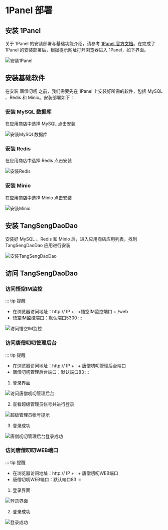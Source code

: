 # 1Panel 部署
## 安装 1Panel
关于 1Panel 的安装部署与基础功能介绍，请参考 [1Panel 官方文档](https://1panel.cn/)。在完成了 1Panel 的安装部署后，根据提示网址打开浏览器进入 1Panel，如下界面。

![安装1Panel](./1panel.png)

## 安装基础软件

在安装 唐僧叨叨 之前，我们需要先在 1Panel 上安装好所需的软件，包括 MySQL 、Redis 和 Minio。安装部署如下：

### 安装 MySQL 数据库

在应用商店中选择 MySQL 点击安装

![安装MySQL数据库](./1panel1.png)

### 安装 Redis

在应用商店中选择 Redis 点击安装

![安装Redis](./1panel2.png)

### 安装 Minio

在应用商店中选择 Minio 点击安装

![安装Minio](./1panel3.png)

## 安装 TangSengDaoDao

安装好 MySQL 、Redis 和 Minio 后，进入应用商店应用列表，找到 TangSengDaoDao 应用进行安装

![安装TangSengDaoDao](./1panel4.png)

## 访问 TangSengDaoDao

### 访问悟空IM监控

::: tip 提醒
* 在浏览器访问地址：http:// IP + : +悟空IM监控端口 + /web
* 悟空IM监控端口：默认端口5300
:::

![访问悟空IM监控](./1panel5.png)

### 访问唐僧叨叨管理后台

::: tip 提醒
* 在浏览器访问地址：http:// IP + : + 唐僧叨叨管理后台端口
* 唐僧叨叨管理后台端口：默认端口83
:::

1. 登录界面

![访问唐僧叨叨管理后台](./1panel6.png)

2. 查看超级管理员帐号并进行登录

![超级管理员帐号提示](./1panel7.png)

3. 登录成功

![唐僧叨叨管理后台登录成功](./1panel8.png)

### 访问唐僧叨叨WEB端口

::: tip 提醒
* 在浏览器访问地址：http:// IP + : + 唐僧叨叨WEB端口
* 唐僧叨叨WEB端口：默认端口83
:::

1. 登录界面

![登录界面](./1panel10.png)

2. 登录成功

![登录成功](./1panel11.png)
